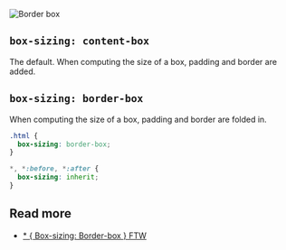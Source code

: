 ![Border box](https://css-tricks.com/wp-content/uploads/2010/09/widthbox.png)

## `box-sizing: content-box`
The default. When computing the size of a box, padding and border are added.

## `box-sizing: border-box`
When computing the size of a box, padding and border are folded in.

```css
.html {
  box-sizing: border-box;
}

*, *:before, *:after {
  box-sizing: inherit;
}
```

## Read more
- [* { Box-sizing: Border-box } FTW](http://www.paulirish.com/2012/box-sizing-border-box-ftw/)
